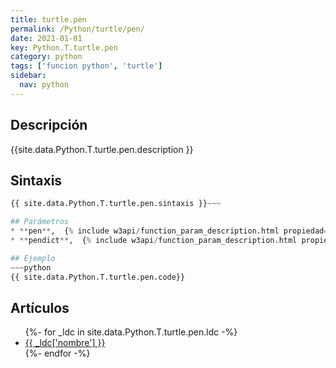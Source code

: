 ```yaml
---
title: turtle.pen
permalink: /Python/turtle/pen/
date: 2021-01-01
key: Python.T.turtle.pen
category: python
tags: ['funcion python', 'turtle']
sidebar: 
  nav: python
---
```


## Descripción
{{site.data.Python.T.turtle.pen.description }}

## Sintaxis
~~~python
{{ site.data.Python.T.turtle.pen.sintaxis }}~~~

## Parámetros
* **pen**,  {% include w3api/function_param_description.html propiedad=site.data.Python.T.turtle.pen valor="pen" %}
* **pendict**,  {% include w3api/function_param_description.html propiedad=site.data.Python.T.turtle.pen valor="pendict" %}

## Ejemplo
~~~python
{{ site.data.Python.T.turtle.pen.code}}
~~~

## Artículos
<ul>
{%- for _ldc in site.data.Python.T.turtle.pen.ldc -%}
   <li>
       <a href="{{_ldc['url'] }}">{{ _ldc['nombre'] }}</a>
   </li>
{%- endfor -%}
</ul>
